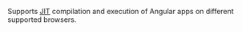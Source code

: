 Supports [JIT](guide/glossary#jit) compilation and execution of Angular apps on different supported browsers.